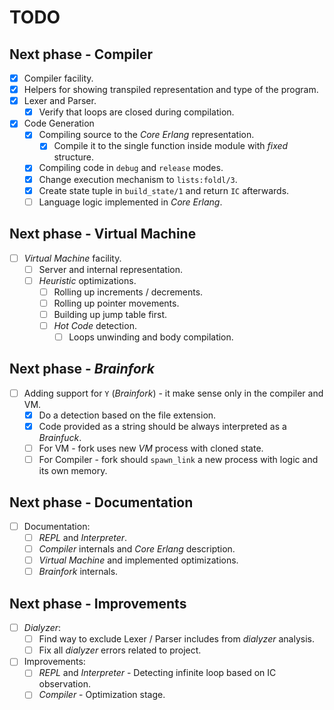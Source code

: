 # TODO

## Next phase - Compiler

- [x] Compiler facility.
- [x] Helpers for showing transpiled representation and type of the program.
- [x] Lexer and Parser.
  - [x] Verify that loops are closed during compilation.
- [x] Code Generation
  - [x] Compiling source to the *Core Erlang* representation.
    - [x] Compile it to the single function inside module with *fixed* structure.
  - [x] Compiling code in `debug` and `release` modes.
  - [x] Change execution mechanism to `lists:foldl/3`.
  - [x] Create state tuple in `build_state/1` and return `IC` afterwards.
  - [ ] Language logic implemented in *Core Erlang*.

## Next phase - Virtual Machine

- [ ] *Virtual Machine* facility.
  - [ ] Server and internal representation.
  - [ ] *Heuristic* optimizations.
    - [ ] Rolling up increments / decrements.
    - [ ] Rolling up pointer movements.
    - [ ] Building up jump table first.
    - [ ] *Hot Code* detection.
      - [ ] Loops unwinding and body compilation.

## Next phase - *Brainfork*

- [ ] Adding support for `Y` (*Brainfork*) - it make sense only in the compiler and VM.
  - [x] Do a detection based on the file extension.
  - [x] Code provided as a string should be always interpreted as a *Brainfuck*.
  - [ ] For VM - fork uses new *VM* process with cloned state.
  - [ ] For Compiler - fork should `spawn_link` a new process with logic and its own memory.

## Next phase - Documentation

- [ ] Documentation:
  - [ ] *REPL* and *Interpreter*.
  - [ ] *Compiler* internals and *Core Erlang* description.
  - [ ] *Virtual Machine* and implemented optimizations.
  - [ ] *Brainfork* internals.

## Next phase - Improvements

- [ ] *Dialyzer*:
  - [ ] Find way to exclude Lexer / Parser includes from *dialyzer* analysis.
  - [ ] Fix all *dialyzer* errors related to project.
- [ ] Improvements:
  - [ ] *REPL* and *Interpreter* - Detecting infinite loop based on IC observation.
  - [ ] *Compiler* - Optimization stage.
